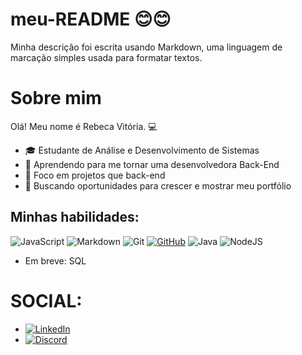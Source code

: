 # meu-README 😊😊
Minha descrição foi escrita usando Markdown, uma linguagem de marcação simples usada para formatar textos.

# Sobre mim

Olá! Meu nome é Rebeca Vitória. 💻

- 🎓 Estudante de Análise e Desenvolvimento de Sistemas
- 🌱 Aprendendo para me tornar uma desenvolvedora Back-End
- 💼 Foco em projetos que back-end
- 🚀 Buscando oportunidades para crescer e mostrar meu portfólio

## Minhas habilidades:
![JavaScript](https://img.shields.io/badge/JavaScript-F7DF1E?style=for-the-badge&logo=javascript&logoColor=black)
![Markdown](https://img.shields.io/badge/Markdown-000?style=for-the-badge&logo=markdown)
![Git](https://img.shields.io/badge/GIT-E44C30?style=for-the-badge&logo=git&logoColor=white)
[![GitHub](https://img.shields.io/badge/GitHub-100000?style=for-the-badge&logo=github&logoColor=white)](https://github.com/RebecaVitorya)
![Java](https://img.shields.io/badge/java-%23ED8B00.svg?style=for-the-badge&logo=openjdk&logoColor=white)
![NodeJS](https://img.shields.io/badge/node.js-6DA55F?style=for-the-badge&logo=node.js&logoColor=white)

- Em breve: SQL

 # SOCIAL:
- [![LinkedIn](https://img.shields.io/badge/LinkedIn-0077B5?style=for-the-badge&logo=linkedin&logoColor=white)](https://www.linkedin.com/in/rebecavitorya022/)
- [![Discord](https://img.shields.io/badge/Discord-7289DA?style=for-the-badge&logo=discord&logoColor=white)](https://discord.com/users/723628233911697458)
